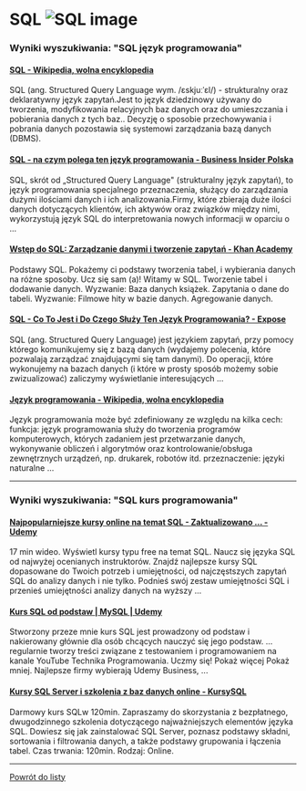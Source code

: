# SQL ![SQL image](https://www.tiobe.com/wp-content/themes/tiobe/tiobe-index/images/SQL.png)

### Wyniki wyszukiwania: "SQL język programowania" 

#### [SQL - Wikipedia, wolna encyklopedia](https://pl.wikipedia.org/wiki/SQL) 

 SQL (ang. Structured Query Language wym. /ɛskjuːˈɛl/) - strukturalny oraz deklaratywny język zapytań.Jest to język dziedzinowy używany do tworzenia, modyfikowania relacyjnych baz danych oraz do umieszczania i pobierania danych z tych baz.. Decyzję o sposobie przechowywania i pobrania danych pozostawia się systemowi zarządzania bazą danych (DBMS).


#### [SQL - na czym polega ten język programowania - Business Insider Polska](https://businessinsider.com.pl/technologie/nauka/sql-na-czym-polega-ten-jezyk-programowania/84hgpn8) 

 SQL, skrót od „Structured Query Language" (strukturalny język zapytań), to język programowania specjalnego przeznaczenia, służący do zarządzania dużymi ilościami danych i ich analizowania.Firmy, które zbierają duże ilości danych dotyczących klientów, ich aktywów oraz związków między nimi, wykorzystują język SQL do interpretowania nowych informacji w oparciu o ...


#### [Wstęp do SQL: Zarządzanie danymi i tworzenie zapytań - Khan Academy](https://pl.khanacademy.org/computing/computer-programming/sql) 

 Podstawy SQL. Pokażemy ci podstawy tworzenia tabel, i wybierania danych na różne sposoby. Ucz się sam (a)! Witamy w SQL. Tworzenie tabel i dodawanie danych. Wyzwanie: Baza danych książek. Zapytania o dane do tabeli. Wyzwanie: Filmowe hity w bazie danych. Agregowanie danych.


#### [SQL - Co To Jest i Do Czego Służy Ten Język Programowania? - Expose](https://expose.pl/sql-co-to-jest-i-do-czego-sluzy/) 

 SQL (ang. Structured Query Language) jest językiem zapytań, przy pomocy którego komunikujemy się z bazą danych (wydajemy polecenia, które pozwalają zarządzać znajdującymi się tam danymi). Do operacji, które wykonujemy na bazach danych (i które w prosty sposób możemy sobie zwizualizować) zaliczymy wyświetlanie interesujących ...


#### [Język programowania - Wikipedia, wolna encyklopedia](https://pl.wikipedia.org/wiki/Język_programowania) 

 Język programowania może być zdefiniowany ze względu na kilka cech: funkcja: język programowania służy do tworzenia programów komputerowych, których zadaniem jest przetwarzanie danych, wykonywanie obliczeń i algorytmów oraz kontrolowanie/obsługa zewnętrznych urządzeń, np. drukarek, robotów itd. przeznaczenie: języki naturalne ...




---

### Wyniki wyszukiwania: "SQL kurs programowania" 

#### [Najpopularniejsze kursy online na temat SQL - Zaktualizowano ... - Udemy](https://www.udemy.com/pl/topic/sql/) 

 17 min wideo. Wyświetl kursy typu free na temat SQL. Naucz się języka SQL od najwyżej ocenianych instruktorów. Znajdź najlepsze kursy SQL dopasowane do Twoich potrzeb i umiejętności, od najczęstszych zapytań SQL do analizy danych i nie tylko. Podnieś swój zestaw umiejętności SQL i przenieś umiejętności analizy danych na wyższy ...


#### [Kurs SQL od podstaw | MySQL | Udemy](https://www.udemy.com/course/kurs-sql-od-podstaw/) 

 Stworzony przeze mnie kurs SQL jest prowadzony od podstaw i nakierowany głównie dla osób chcących nauczyć się jego podstaw. ... regularnie tworzy treści związane z testowaniem i programowaniem na kanale YouTube Technika Programowania. Uczmy się! Pokaż więcej Pokaż mniej. Najlepsze firmy wybierają Udemy Business, ...


#### [Kursy SQL Server i szkolenia z baz danych online - KursySQL](https://www.kursysql.pl/) 

 Darmowy kurs SQLw 120min. Zapraszamy do skorzystania z bezpłatnego, dwugodzinnego szkolenia dotyczącego najważniejszych elementów języka SQL. Dowiesz się jak zainstalować SQL Server, poznasz podstawy składni, sortowania i filtrowania danych, a także podstawy grupowania i łączenia tabel. Czas trwania: 120min. Rodzaj: Online.




---

 [Powrót do listy](/home/mhz/Dokumenty/studia/sem4/awww/lab1/website/top20.md)